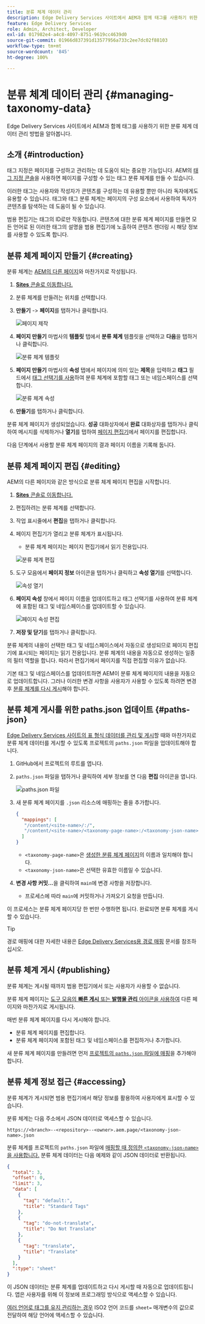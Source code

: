 ```yaml
---
title: 분류 체계 데이터 관리
description: Edge Delivery Services 사이트에서 AEM과 함께 태그를 사용하기 위한 분류 체계 데이터 관리 방법을 알아봅니다.
feature: Edge Delivery Services
role: Admin, Architect, Developer
exl-id: 017982e4-a4c8-4097-8751-9619cc4639d0
source-git-commit: 01966d837391d13577956a733c2ee7dc02f88103
workflow-type: tm+mt
source-wordcount: '845'
ht-degree: 100%

---
```


# 분류 체계 데이터 관리 {#managing-taxonomy-data}

Edge Delivery Services 사이트에서 AEM과 함께 태그를 사용하기 위한 분류 체계 데이터 관리 방법을 알아봅니다.

## 소개 {#introduction}

태그 지정은 페이지를 구성하고 관리하는 데 도움이 되는 중요한 기능입니다. AEM의 [태그 지정 콘솔](/help/sites-cloud/administering/tags.md#tagging-console)을 사용하면 페이지를 구성할 수 있는 태그 분류 체계를 만들 수 있습니다.

이러한 태그는 사용자와 작성자가 콘텐츠를 구성하는 데 유용할 뿐만 아니라 독자에게도 유용할 수 있습니다. 태그와 태그 분류 체계는 페이지의 구성 요소에서 사용하여 독자가 콘텐츠를 탐색하는 데 도움이 될 수 있습니다.

범용 편집기는 태그의 ID로만 작동합니다. 콘텐츠에 대한 분류 체계 페이지를 만들면 모든 언어로 된 이러한 태그의 설명을 범용 편집기에 노출하여 콘텐츠 렌더링 시 해당 정보를 사용할 수 있도록 합니다.

## 분류 체계 페이지 만들기 {#creating}

분류 체계는 [AEM의 다른 페이지](/help/sites-cloud/authoring/sites-console/creating-pages.md)와 마찬가지로 작성됩니다.

1. [**Sites** 콘솔로 이동합니다.](/help/sites-cloud/authoring/sites-console/introduction.md)

1. 분류 체계를 만들려는 위치를 선택합니다.

1. **만들기** -> **페이지**&#x200B;를 탭하거나 클릭합니다.

   ![페이지 제작](assets/taxonomy/create-page.png)

1. **페이지 만들기** 마법사의 **템플릿** 탭에서 **분류 체계** 템플릿을 선택하고 **다음**&#x200B;을 탭하거나 클릭합니다.

   ![분류 체계 템플릿](assets/taxonomy/taxonomy-template.png)

1. **페이지 만들기** 마법사의 **속성** 탭에서 페이지에 의미 있는 **제목**&#x200B;을 입력하고 **태그** 필드에서 [태그 선택기를 사용](/help/sites-cloud/authoring/sites-console/tags.md)하여 분류 체계에 포함할 태그 또는 네임스페이스를 선택합니다.

   ![분류 체계 속성](assets/taxonomy/create-page-wizard-properties.png)

1. **만들기**&#x200B;를 탭하거나 클릭합니다.

분류 체계 페이지가 생성되었습니다. **성공** 대화상자에서 **완료** 대화상자를 탭하거나 클릭하여 메시지를 삭제하거나 **열기**&#x200B;를 탭하여 [페이지 편집기](/help/sites-cloud/authoring/page-editor/introduction.md)에서 페이지를 편집합니다.

다음 단계에서 사용할 분류 체계 페이지의 결과 페이지 이름을 기록해 둡니다.

## 분류 체계 페이지 편집 {#editing}

AEM의 다른 페이지와 같은 방식으로 분류 체계 페이지 편집을 시작합니다.

1. [**Sites** 콘솔로 이동합니다.](/help/sites-cloud/authoring/sites-console/introduction.md)

1. 편집하려는 분류 체계를 선택합니다.

1. 작업 표시줄에서 **편집**&#x200B;을 탭하거나 클릭합니다.

1. 페이지 편집기가 열리고 분류 체계가 표시됩니다.

   * 분류 체계 페이지는 페이지 편집기에서 읽기 전용입니다.

   ![분류 체계 편집](assets/taxonomy/edit-page.png)

1. 도구 모음에서 **페이지 정보** 아이콘을 탭하거나 클릭하고 **속성 열기**&#x200B;를 선택합니다.

   ![속성 열기](assets/taxonomy/open-properties.png)

1. **페이지 속성** 창에서 페이지 이름을 업데이트하고 태그 선택기를 사용하여 분류 체계에 포함된 태그 및 네임스페이스를 업데이트할 수 있습니다.

   ![페이지 속성 편집](assets/taxonomy/edit-properties.png)

1. **저장 및 닫기**&#x200B;를 탭하거나 클릭합니다.

분류 체계의 내용이 선택한 태그 및 네임스페이스에서 자동으로 생성되므로 페이지 편집기에 표시되는 페이지는 읽기 전용입니다. 분류 체계의 내용을 자동으로 생성하는 일종의 필터 역할을 합니다. 따라서 편집기에서 페이지를 직접 편집할 이유가 없습니다.

기본 태그 및 네임스페이스를 업데이트하면 AEM이 분류 체계 페이지의 내용을 자동으로 업데이트합니다. 그러나 이러한 변경 사항을 사용자가 사용할 수 있도록 하려면 변경 후 [분류 체계를 다시 게시](#publishing)해야 합니다.

## 분류 체계 게시를 위한 paths.json 업데이트 {#paths-json}

[Edge Delivery Services 사이트의 표 형식 데이터를 관리 및 게시](/help/edge/wysiwyg-authoring/tabular-data.md)할 때와 마찬가지로 분류 체계 데이터를 게시할 수 있도록 프로젝트의 `paths.json` 파일을 업데이트해야 합니다.

1. GitHub에서 프로젝트의 루트를 엽니다.

1. `paths.json` 파일을 탭하거나 클릭하여 세부 정보를 연 다음 **편집** 아이콘을 엽니다.

   ![paths.json 파일](assets/taxonomy/paths-json.png)

1. 새 분류 체계 페이지를 `.json` 리소스에 매핑하는 줄을 추가합니다.

   ```json
   {
     "mappings": [
      "/content/<site-name>/:/",
      "/content/<site-name>/<taxonomy-page-name>:/<taxonomy-json-name>.json"
     ]
   }
   ```

   * `<taxonomy-page-name>`은 [생성한 분류 체계 페이지](#creating)의 이름과 일치해야 합니다.
   * `<taxonomy-json-name>`은 선택한 유효한 이름일 수 있습니다.

1. **변경 사항 커밋...**&#x200B;을 클릭하여 `main`에 변경 사항을 저장합니다.

   * 프로세스에 따라 `main`에 커밋하거나 가져오기 요청을 만듭니다.

이 프로세스는 분류 체계 페이지당 한 번만 수행하면 됩니다. 완료되면 분류 체계를 게시할 수 있습니다.

>[!TIP]
>
>경로 매핑에 대한 자세한 내용은 [Edge Delivery Services용 경로 매핑](/help/edge/wysiwyg-authoring/path-mapping.md) 문서를 참조하십시오.

## 분류 체계 게시 {#publishing}

분류 체계는 게시될 때까지 범용 편집기에서 또는 사용자가 사용할 수 없습니다.

분류 체계 페이지는 [도구 모음의 **빠른 게시** 또는 **발행물 관리** 아이콘을 사용하여](/help/sites-cloud/authoring/sites-console/publishing-pages.md) 다른 페이지와 마찬가지로 게시됩니다.

매번 분류 체계 페이지를 다시 게시해야 합니다.

* 분류 체계 페이지를 편집합니다.
* 분류 체계 페이지에 포함된 태그 및 네임스페이스를 편집하거나 추가합니다.

새 분류 체계 페이지를 만들려면 먼저 [프로젝트의 `paths.json` 파일에 매핑](#paths-json)을 추가해야 합니다.

## 분류 체계 정보 접근 {#accessing}

분류 체계가 게시되면 범용 편집기에서 해당 정보를 활용하여 사용자에게 표시할 수 있습니다.

분류 체계는 다음 주소에서 JSON 데이터로 액세스할 수 있습니다.

`https://<branch>--<repository>--<owner>.aem.page/<taxonomy-json-name>.json`

분류 체계를 프로젝트의 `paths.json` 파일에 [매핑할 때 정의한 `<taxonomy-json-name>`을 사용합니다.](#paths-json) 분류 체계 데이터는 다음 예제와 같이 JSON 데이터로 반환됩니다.

```json
{
  "total": 3,
  "offset": 0,
  "limit": 3,
  "data": [
    {
      "tag": "default:",
      "title": "Standard Tags"
    },
    {
      "tag": "do-not-translate",
      "title": "Do Not Translate"
    },
    {
      "tag": "translate",
      "title": "Translate"
    }
  ],
  ":type": "sheet"
}
```

이 JSON 데이터는 분류 체계를 업데이트하고 다시 게시할 때 자동으로 업데이트됩니다. 앱은 사용자를 위해 이 정보에 프로그래밍 방식으로 액세스할 수 있습니다.

[여러 언어로 태그를 유지 관리하는 경우](/help/sites-cloud/administering/tags.md#managing-tags-in-different-languages) ISO2 언어 코드를 `sheet=` 매개변수의 값으로 전달하여 해당 언어에 액세스할 수 있습니다.
